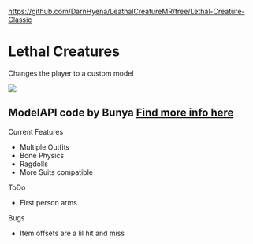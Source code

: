 https://github.com/DarnHyena/LeathalCreatureMR/tree/Lethal-Creature-Classic

# Lethal Creatures
Changes the player to a custom model

![](https://i.imgur.com/vqXMhWe.png)

## ModelAPI code by Bunya [Find more info here](https://github.com/BunyaPineTree/LethalCompany_ModelReplacementAPI)

Current Features
* Multiple Outfits
* Bone Physics
* Ragdolls
* More Suits compatible

ToDo
* First person arms

Bugs
* Item offsets are a lil hit and miss